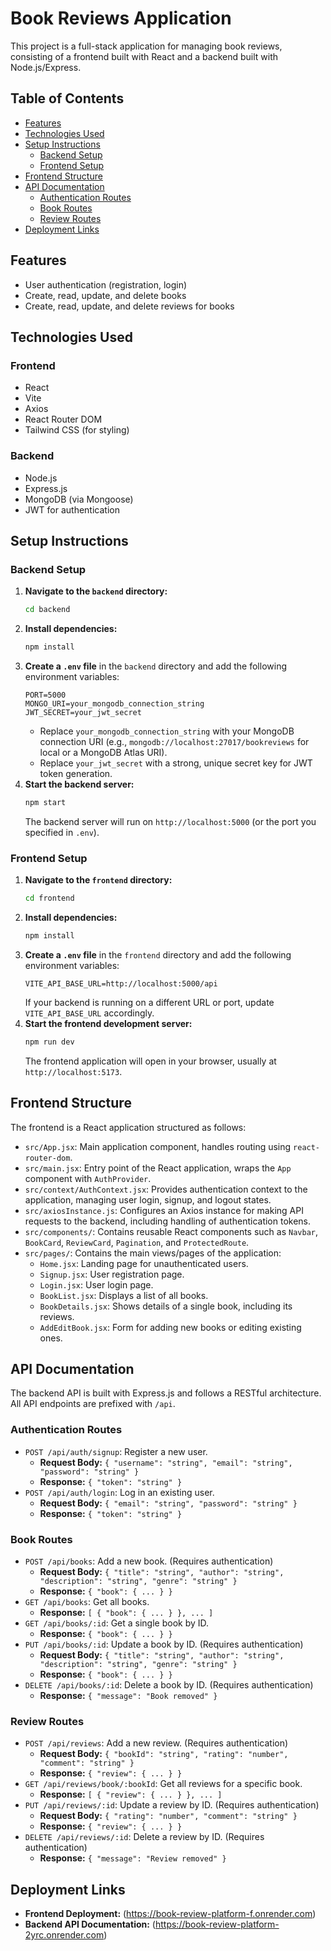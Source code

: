 # Book Reviews Application

This project is a full-stack application for managing book reviews, consisting of a frontend built with React and a backend built with Node.js/Express.

## Table of Contents
- [Features](#features)
- [Technologies Used](#technologies-used)
- [Setup Instructions](#setup-instructions)
  - [Backend Setup](#backend-setup)
  - [Frontend Setup](#frontend-setup)
- [Frontend Structure](#frontend-structure)
- [API Documentation](#api-documentation)
  - [Authentication Routes](#authentication-routes)
  - [Book Routes](#book-routes)
  - [Review Routes](#review-routes)
- [Deployment Links](#deployment-links)

## Features
- User authentication (registration, login)
- Create, read, update, and delete books
- Create, read, update, and delete reviews for books

## Technologies Used

### Frontend
- React
- Vite
- Axios
- React Router DOM
- Tailwind CSS (for styling)

### Backend
- Node.js
- Express.js
- MongoDB (via Mongoose)
- JWT for authentication

## Setup Instructions

### Backend Setup

1.  **Navigate to the `backend` directory:**
    ```bash
    cd backend
    ```
2.  **Install dependencies:**
    ```bash
    npm install
    ```
3.  **Create a `.env` file** in the `backend` directory and add the following environment variables:
    ```
    PORT=5000
    MONGO_URI=your_mongodb_connection_string
    JWT_SECRET=your_jwt_secret
    ```
    - Replace `your_mongodb_connection_string` with your MongoDB connection URI (e.g., `mongodb://localhost:27017/bookreviews` for local or a MongoDB Atlas URI).
    - Replace `your_jwt_secret` with a strong, unique secret key for JWT token generation.
4.  **Start the backend server:**
    ```bash
    npm start
    ```
    The backend server will run on `http://localhost:5000` (or the port you specified in `.env`).

### Frontend Setup

1.  **Navigate to the `frontend` directory:**
    ```bash
    cd frontend
    ```
2.  **Install dependencies:**
    ```bash
    npm install
    ```
3.  **Create a `.env` file** in the `frontend` directory and add the following environment variables:
    ```
    VITE_API_BASE_URL=http://localhost:5000/api
    ```
    If your backend is running on a different URL or port, update `VITE_API_BASE_URL` accordingly.
4.  **Start the frontend development server:**
    ```bash
    npm run dev
    ```
    The frontend application will open in your browser, usually at `http://localhost:5173`.

## Frontend Structure

The frontend is a React application structured as follows:

-   `src/App.jsx`: Main application component, handles routing using `react-router-dom`.
-   `src/main.jsx`: Entry point of the React application, wraps the `App` component with `AuthProvider`.
-   `src/context/AuthContext.jsx`: Provides authentication context to the application, managing user login, signup, and logout states.
-   `src/axiosInstance.js`: Configures an Axios instance for making API requests to the backend, including handling of authentication tokens.
-   `src/components/`: Contains reusable React components such as `Navbar`, `BookCard`, `ReviewCard`, `Pagination`, and `ProtectedRoute`.
-   `src/pages/`: Contains the main views/pages of the application:
    -   `Home.jsx`: Landing page for unauthenticated users.
    -   `Signup.jsx`: User registration page.
    -   `Login.jsx`: User login page.
    -   `BookList.jsx`: Displays a list of all books.
    -   `BookDetails.jsx`: Shows details of a single book, including its reviews.
    -   `AddEditBook.jsx`: Form for adding new books or editing existing ones.

## API Documentation

The backend API is built with Express.js and follows a RESTful architecture. All API endpoints are prefixed with `/api`.

### Authentication Routes
-   `POST /api/auth/signup`: Register a new user.
    -   **Request Body:** `{ "username": "string", "email": "string", "password": "string" }`
    -   **Response:** `{ "token": "string" }`
-   `POST /api/auth/login`: Log in an existing user.
    -   **Request Body:** `{ "email": "string", "password": "string" }`
    -   **Response:** `{ "token": "string" }`

### Book Routes
-   `POST /api/books`: Add a new book. (Requires authentication)
    -   **Request Body:** `{ "title": "string", "author": "string", "description": "string", "genre": "string" }`
    -   **Response:** `{ "book": { ... } }`
-   `GET /api/books`: Get all books.
    -   **Response:** `[ { "book": { ... } }, ... ]`
-   `GET /api/books/:id`: Get a single book by ID.
    -   **Response:** `{ "book": { ... } }`
-   `PUT /api/books/:id`: Update a book by ID. (Requires authentication)
    -   **Request Body:** `{ "title": "string", "author": "string", "description": "string", "genre": "string" }`
    -   **Response:** `{ "book": { ... } }`
-   `DELETE /api/books/:id`: Delete a book by ID. (Requires authentication)
    -   **Response:** `{ "message": "Book removed" }`

### Review Routes
-   `POST /api/reviews`: Add a new review. (Requires authentication)
    -   **Request Body:** `{ "bookId": "string", "rating": "number", "comment": "string" }`
    -   **Response:** `{ "review": { ... } }`
-   `GET /api/reviews/book/:bookId`: Get all reviews for a specific book.
    -   **Response:** `[ { "review": { ... } }, ... ]`
-   `PUT /api/reviews/:id`: Update a review by ID. (Requires authentication)
    -   **Request Body:** `{ "rating": "number", "comment": "string" }`
    -   **Response:** `{ "review": { ... } }`
-   `DELETE /api/reviews/:id`: Delete a review by ID. (Requires authentication)
    -   **Response:** `{ "message": "Review removed" }`

## Deployment Links

-   **Frontend Deployment:** (https://book-review-platform-f.onrender.com)
-   **Backend API Documentation:** (https://book-review-platform-2yrc.onrender.com)